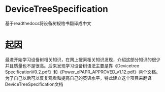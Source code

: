 # DeviceTreeSpecification
基于readthedocs将设备树规格书翻译成中文

# 起因
最进开始学习设备树相关知识，在网上搜索相关知识发现，介绍这部分知识的很少并且质量也不是很高。后来发现学习设备树语法主要是靠《Devicetree SpecificationV0.2.pdf》和《Power_ePAPR_APPROVED_v1.12.pdf》两个文档。
为了自己以后可以反复观看和提高自己的英语水平，特此建立这个项目来翻译DeviceTreeSpecification文档
